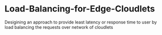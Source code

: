 # Load-Balancing-for-Edge-Cloudlets

Desigining an approach to provide least latency or response time to user by load balancing the requests over network of cloudlets
